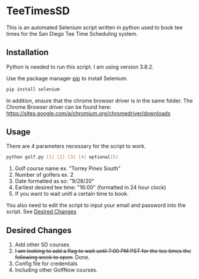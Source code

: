 # TeeTimesSD

This is an automated Selenium script written in python used to book tee times for the San Diego Tee Time Scheduling system.

## Installation

Python is needed to run this script. I am using version 3.8.2.

Use the package manager [pip](https://pip.pypa.io/en/stable/) to install Selenium.

```bash
pip install selenium
```

In addition, ensure that the chrome browser driver is in the same folder. The Chrome Browser driver can be found here: <https://sites.google.com/a/chromium.org/chromedriver/downloads>

## Usage

There are 4 parameters necessary for the script to work.
```bash
python golf.py [1] [2] [3] [4] optional[5]
```

1. Golf course name ex. "Torrey Pines South"
2. Number of golfers ex. 2
3. Date formatted as so: "9/28/20"
4. Earliest desired tee time: "16:00" (formatted in 24 hour clock)
5. If you want to wait unitl a certain time to book.

You also need to edit the script to input your email and password into the script. See [Desired Changes](#desired-changes)

## Desired Changes <a name="desired-changes"></a>

1. Add other SD courses
2. ~~I am looking to add a flag to wait until 7:00 PM PST for the tee times the following week to open.~~ Done.
3. Config file for credentials
4. Including other GolfNow courses.
